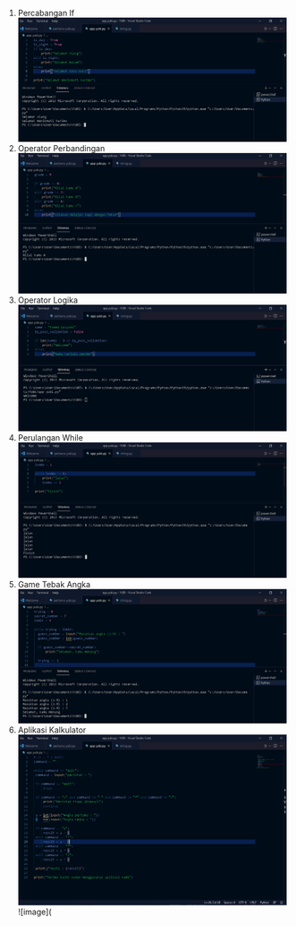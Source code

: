 1. Percabangan If
![image](https://github.com/IsmedQalyubi/3.Python-3/blob/main/percabangan%20if.PNG) 
2. Operator Perbandingan
![image](https://github.com/IsmedQalyubi/3.Python-3/blob/main/operator%20perbandingan.PNG) 
3. Operator Logika
![image](https://github.com/IsmedQalyubi/3.Python-3/blob/main/operator%20logika.PNG) 
4. Perulangan While
![image](https://github.com/IsmedQalyubi/3.Python-3/blob/main/perulangan%20while.PNG) 
5. Game Tebak Angka
![image](https://github.com/IsmedQalyubi/3.Python-3/blob/main/game%20tebak%20angka.PNG) 
6. Aplikasi Kalkulator
![image](https://github.com/IsmedQalyubi/3.Python-3/blob/main/aplikasi%20kalkulator.PNG) 
![image](
